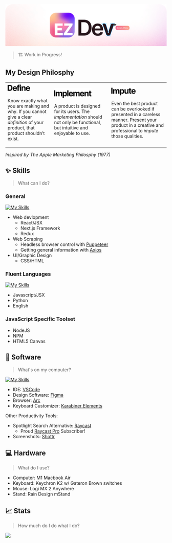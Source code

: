 <img alt="EvanZhouDev Banner" src="./ezDev2024light.png">

> 🏗️ Work in Progress!

## My Design Philosphy

<table>
  <tr>
    <td>
      <img alt="EvanZhouDev Banner" src="./define.png" height="30" width="auto">
      <p>Know exactly what you are making and why. If you cannot give a clear <i>definition</i> of your product, that product shouldn’t exist.</p>
    </td>
    <td>
      <img alt="EvanZhouDev Banner" src="./implement.png"  height="30" width="auto">
      <p>A product is designed for its users. The <i>implementation</i> should not only be functional, but intuitive and enjoyable to use.</p>
    </td>
    <td>
      <img alt="EvanZhouDev Banner" src="./impute.png"  height="30" width="auto">
      <p>Even the best product can be overlooked if presented in a careless manner. Present your product in a creative and professional to <i>impute</i> those qualities.</p>
    </td>
  </tr>
</table>

_Inspired by The Apple Marketing Philosphy (1977)_

## ✨ Skills

> What can I do?

### General

[![My Skills](https://skillicons.dev/icons?i=react,next,redux,css,html)](https://skillicons.dev)

- Web devlopment
  - React/JSX
  - Next.js Framework
  - Redux
- Web Scraping
  - Headless browser control with [Puppeteer](https://pptr.dev/)
  - Getting general information with [Axios](https://axios-http.com/)
- UI/Graphic Design
  - CSS/HTML

### Fluent Languages

[![My Skills](https://skillicons.dev/icons?i=js,react,python)](https://skillicons.dev)

- Javascript/JSX
- Python
- English

### JavaScript Specific Toolset

- NodeJS
- NPM
- HTML5 Canvas

## 👾 Software

> What's on my computer?

[![My Skills](https://skillicons.dev/icons?i=figma,vscode)](https://skillicons.dev)

- IDE: [VSCode](https://code.visualstudio.com/)
- Design Software: [Figma](https://figma.com)
- Browser: [Arc](https://arc.net/)
- Keyboard Customizer: [Karabiner Elements](https://karabiner-elements.pqrs.org/)

Other Productivity Tools:

- Spotlight Search Alternative: [Raycast](https://www.raycast.com/)
  - Proud [Raycast Pro](https://www.raycast.com/pro) Subscriber!
- Screenshots: [Shottr](https://shottr.cc/)

## 💻 Hardware

> What do I use?

- Computer: M1 Macbook Air
- Keyboard: Keychron K2 w/ Gateron Brown switches
- Mouse: Logi MX 2 Anywhere
- Stand: Rain Design mStand

## 📈 Stats

> How much do I do what I do?

![](http://github-profile-summary-cards.vercel.app/api/cards/profile-details?username=EvanZhouDev&theme=github)
